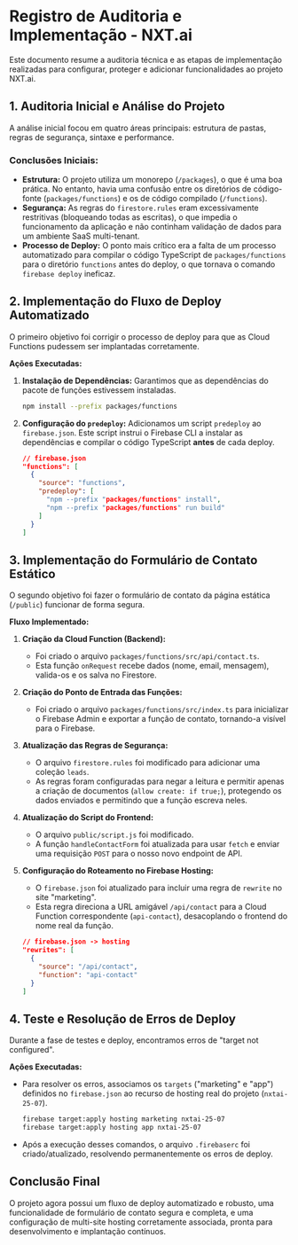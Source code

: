 # Registro de Auditoria e Implementação - NXT.ai

Este documento resume a auditoria técnica e as etapas de implementação realizadas para configurar, proteger e adicionar funcionalidades ao projeto NXT.ai.

## 1. Auditoria Inicial e Análise do Projeto

A análise inicial focou em quatro áreas principais: estrutura de pastas, regras de segurança, sintaxe e performance.

### Conclusões Iniciais:
- **Estrutura:** O projeto utiliza um monorepo (`/packages`), o que é uma boa prática. No entanto, havia uma confusão entre os diretórios de código-fonte (`packages/functions`) e os de código compilado (`/functions`).
- **Segurança:** As regras do `firestore.rules` eram excessivamente restritivas (bloqueando todas as escritas), o que impedia o funcionamento da aplicação e não continham validação de dados para um ambiente SaaS multi-tenant.
- **Processo de Deploy:** O ponto mais crítico era a falta de um processo automatizado para compilar o código TypeScript de `packages/functions` para o diretório `functions` antes do deploy, o que tornava o comando `firebase deploy` ineficaz.

## 2. Implementação do Fluxo de Deploy Automatizado

O primeiro objetivo foi corrigir o processo de deploy para que as Cloud Functions pudessem ser implantadas corretamente.

**Ações Executadas:**
1.  **Instalação de Dependências:** Garantimos que as dependências do pacote de funções estivessem instaladas.
    ```bash
    npm install --prefix packages/functions
    ```
2.  **Configuração do `predeploy`:** Adicionamos um script `predeploy` ao `firebase.json`. Este script instrui o Firebase CLI a instalar as dependências e compilar o código TypeScript **antes** de cada deploy.

    ```json
    // firebase.json
    "functions": [
      {
        "source": "functions",
        "predeploy": [
          "npm --prefix "packages/functions" install",
          "npm --prefix "packages/functions" run build"
        ]
      }   
    ]
    ```

## 3. Implementação do Formulário de Contato Estático

O segundo objetivo foi fazer o formulário de contato da página estática (`/public`) funcionar de forma segura.

**Fluxo Implementado:**
1.  **Criação da Cloud Function (Backend):**
    - Foi criado o arquivo `packages/functions/src/api/contact.ts`.
    - Esta função `onRequest` recebe dados (nome, email, mensagem), valida-os e os salva no Firestore.

2.  **Criação do Ponto de Entrada das Funções:**
    - Foi criado o arquivo `packages/functions/src/index.ts` para inicializar o Firebase Admin e exportar a função de contato, tornando-a visível para o Firebase.

3.  **Atualização das Regras de Segurança:**
    - O arquivo `firestore.rules` foi modificado para adicionar uma coleção `leads`.
    - As regras foram configuradas para negar a leitura e permitir apenas a criação de documentos (`allow create: if true;`), protegendo os dados enviados e permitindo que a função escreva neles.

4.  **Atualização do Script do Frontend:**
    - O arquivo `public/script.js` foi modificado.
    - A função `handleContactForm` foi atualizada para usar `fetch` e enviar uma requisição `POST` para o nosso novo endpoint de API.

5.  **Configuração do Roteamento no Firebase Hosting:**
    - O `firebase.json` foi atualizado para incluir uma regra de `rewrite` no site "marketing".
    - Esta regra direciona a URL amigável `/api/contact` para a Cloud Function correspondente (`api-contact`), desacoplando o frontend do nome real da função.

    ```json
    // firebase.json -> hosting
    "rewrites": [
      {
        "source": "/api/contact",
        "function": "api-contact"
      }
    ]
    ```

## 4. Teste e Resolução de Erros de Deploy

Durante a fase de testes e deploy, encontramos erros de "target not configured".

**Ações Executadas:**
- Para resolver os erros, associamos os `targets` ("marketing" e "app") definidos no `firebase.json` ao recurso de hosting real do projeto (`nxtai-25-07`).
    ```bash
    firebase target:apply hosting marketing nxtai-25-07
    firebase target:apply hosting app nxtai-25-07
    ```
- Após a execução desses comandos, o arquivo `.firebaserc` foi criado/atualizado, resolvendo permanentemente os erros de deploy.

## Conclusão Final

O projeto agora possui um fluxo de deploy automatizado e robusto, uma funcionalidade de formulário de contato segura e completa, e uma configuração de multi-site hosting corretamente associada, pronta para desenvolvimento e implantação contínuos.
